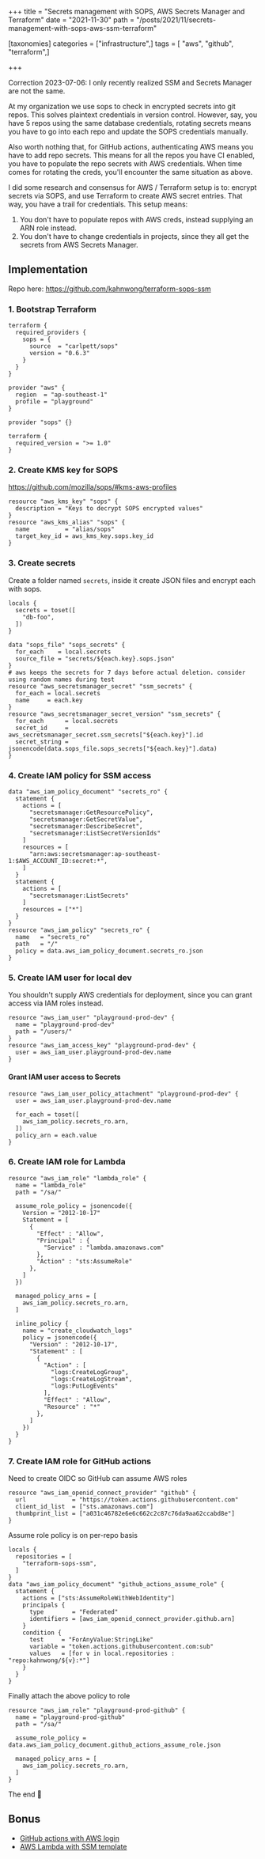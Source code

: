 +++
title = "Secrets management with SOPS, AWS Secrets Manager and Terraform"
date = "2021-11-30"
path = "/posts/2021/11/secrets-management-with-sops-aws-ssm-terraform"

[taxonomies]
categories = ["infrastructure",]
tags = [  "aws", "github", "terraform",]

+++

Correction 2023-07-06: I only recently realized SSM and Secrets Manager are not the same.

At my organization we use sops to check in encrypted secrets into git repos. This solves plaintext credentials in version control. However, say, you have 5 repos using the same database credentials, rotating secrets means you have to go into each repo and update the SOPS credentials manually.

Also worth nothing that, for GitHub actions, authenticating AWS means you have to add repo secrets. This means for all the repos you have CI enabled, you have to populate the repo secrets with AWS credentials. When time comes for rotating the creds, you'll encounter the same situation as above.

I did some research and consensus for AWS / Terraform setup is to: encrypt secrets via SOPS, and use Terraform to create AWS secret entries. That way, you have a trail for credentials. This setup means:

1. You don't have to populate repos with AWS creds, instead supplying an ARN role instead.
2. You don't have to change credentials in projects, since they all get the secrets from AWS Secrets Manager.

## Implementation

Repo here: <https://github.com/kahnwong/terraform-sops-ssm>

### 1. Bootstrap Terraform

```hcl
terraform {
  required_providers {
    sops = {
      source  = "carlpett/sops"
      version = "0.6.3"
    }
  }
}

provider "aws" {
  region  = "ap-southeast-1"
  profile = "playground"
}

provider "sops" {}

terraform {
  required_version = ">= 1.0"
}
```

### 2. Create KMS key for SOPS

<https://github.com/mozilla/sops/#kms-aws-profiles>

```hcl
resource "aws_kms_key" "sops" {
  description = "Keys to decrypt SOPS encrypted values"
}
resource "aws_kms_alias" "sops" {
  name          = "alias/sops"
  target_key_id = aws_kms_key.sops.key_id
}
```

### 3. Create secrets

Create a folder named `secrets`, inside it create JSON files and encrypt each with sops.

```hcl
locals {
  secrets = toset([
    "db-foo",
  ])
}

data "sops_file" "sops_secrets" {
  for_each    = local.secrets
  source_file = "secrets/${each.key}.sops.json"
}
# aws keeps the secrets for 7 days before actual deletion. consider using random names during test
resource "aws_secretsmanager_secret" "ssm_secrets" {
  for_each = local.secrets
  name     = each.key
}
resource "aws_secretsmanager_secret_version" "ssm_secrets" {
  for_each      = local.secrets
  secret_id     = aws_secretsmanager_secret.ssm_secrets["${each.key}"].id
  secret_string = jsonencode(data.sops_file.sops_secrets["${each.key}"].data)
}
```

### 4. Create IAM policy for SSM access

```hcl
data "aws_iam_policy_document" "secrets_ro" {
  statement {
    actions = [
      "secretsmanager:GetResourcePolicy",
      "secretsmanager:GetSecretValue",
      "secretsmanager:DescribeSecret",
      "secretsmanager:ListSecretVersionIds"
    ]
    resources = [
      "arn:aws:secretsmanager:ap-southeast-1:$AWS_ACCOUNT_ID:secret:*",
    ]
  }
  statement {
    actions = [
      "secretsmanager:ListSecrets"
    ]
    resources = ["*"]
  }
}
resource "aws_iam_policy" "secrets_ro" {
  name   = "secrets_ro"
  path   = "/"
  policy = data.aws_iam_policy_document.secrets_ro.json
}
```

### 5. Create IAM user for local dev

You shouldn't supply AWS credentials for deployment, since you can grant access via IAM roles instead.

```hcl
resource "aws_iam_user" "playground-prod-dev" {
  name = "playground-prod-dev"
  path = "/users/"
}
resource "aws_iam_access_key" "playground-prod-dev" {
  user = aws_iam_user.playground-prod-dev.name
}
```

#### Grant IAM user access to Secrets

```hcl
resource "aws_iam_user_policy_attachment" "playground-prod-dev" {
  user = aws_iam_user.playground-prod-dev.name

  for_each = toset([
    aws_iam_policy.secrets_ro.arn,
  ])
  policy_arn = each.value
}
```

### 6. Create IAM role for Lambda

```hcl
resource "aws_iam_role" "lambda_role" {
  name = "lambda_role"
  path = "/sa/"

  assume_role_policy = jsonencode({
    Version = "2012-10-17"
    Statement = [
      {
        "Effect" : "Allow",
        "Principal" : {
          "Service" : "lambda.amazonaws.com"
        },
        "Action" : "sts:AssumeRole"
      },
    ]
  })

  managed_policy_arns = [
    aws_iam_policy.secrets_ro.arn,
  ]

  inline_policy {
    name = "create_cloudwatch_logs"
    policy = jsonencode({
      "Version" : "2012-10-17",
      "Statement" : [
        {
          "Action" : [
            "logs:CreateLogGroup",
            "logs:CreateLogStream",
            "logs:PutLogEvents"
          ],
          "Effect" : "Allow",
          "Resource" : "*"
        },
      ]
    })
  }
}
```

### 7. Create IAM role for GitHub actions

Need to create OIDC so GitHub can assume AWS roles

```hcl
resource "aws_iam_openid_connect_provider" "github" {
  url             = "https://token.actions.githubusercontent.com"
  client_id_list  = ["sts.amazonaws.com"]
  thumbprint_list = ["a031c46782e6e6c662c2c87c76da9aa62ccabd8e"]
}
```

Assume role policy is on per-repo basis

```hcl
locals {
  repositories = [
    "terraform-sops-ssm",
  ]
}
data "aws_iam_policy_document" "github_actions_assume_role" {
  statement {
    actions = ["sts:AssumeRoleWithWebIdentity"]
    principals {
      type        = "Federated"
      identifiers = [aws_iam_openid_connect_provider.github.arn]
    }
    condition {
      test     = "ForAnyValue:StringLike"
      variable = "token.actions.githubusercontent.com:sub"
      values   = [for v in local.repositories : "repo:kahnwong/${v}:*"]
    }
  }
}
```

Finally attach the above policy to role

```hcl
resource "aws_iam_role" "playground-prod-github" {
  name = "playground-prod-github"
  path = "/sa/"

  assume_role_policy = data.aws_iam_policy_document.github_actions_assume_role.json

  managed_policy_arns = [
    aws_iam_policy.secrets_ro.arn,
  ]
}
```

The end 🎉

## Bonus

- [GitHub actions with AWS login](https://github.com/kahnwong/terraform-sops-ssm/blob/master/.github/workflows/deploy.yml)
- [AWS Lambda with SSM template](https://github.com/kahnwong/terraform-sops-ssm/tree/master/app)
